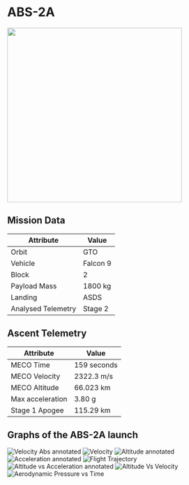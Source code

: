 # ABS-2A

<img src="http://i.imgur.com/QS2rpVF.png" width=400px>

## Mission Data

| Attribute | Value |
| ------------- | ------------- |
| Orbit | GTO  |
| Vehicle | Falcon 9  |
| Block | 2  |
| Payload Mass | 1800 kg |
| Landing | ASDS |
| Analysed Telemetry| Stage 2 |




## Ascent Telemetry

| Attribute | Value |
| ------------- | ------------- |
| MECO Time | 159 seconds |
| MECO Velocity | 2322.3 m/s |
| MECO Altitude | 66.023 km |
| Max acceleration | 3.80 g|
| Stage 1 Apogee | 115.29 km |





## Graphs of the ABS-2A launch

![Velocity Abs annotated](https://github.com/shahar603/Telemetry-Data/blob/master/ABS-2A/Graphs/Velocity%20Abs%20annotated.png)
![Velocity](https://github.com/shahar603/Telemetry-Data/blob/master/ABS-2A/Graphs/Velocity.png)
![Altitude annotated](https://github.com/shahar603/Telemetry-Data/blob/master/ABS-2A/Graphs/Altitude%20annotated.png)
![Acceleration annotated](https://github.com/shahar603/Telemetry-Data/blob/master/ABS-2A/Graphs/Acceleration%20annotated.png)
![Flight Trajectory](https://github.com/shahar603/Telemetry-Data/blob/master/ABS-2A/Graphs/Flight%20Trajectory.png)
![Altitude vs Acceleration annotated](https://github.com/shahar603/Telemetry-Data/blob/master/ABS-2A/Graphs/Altitude%20vs%20Acceleration%20annotated.png)
![Altitude Vs Velocity](https://github.com/shahar603/Telemetry-Data/blob/master/ABS-2A/Graphs/Altitude%20Vs%20Velocity.png)
![Aerodynamic Pressure vs Time](https://github.com/shahar603/Telemetry-Data/blob/master/ABS-2A/Graphs/Aerodynamic%20Pressure.png)
